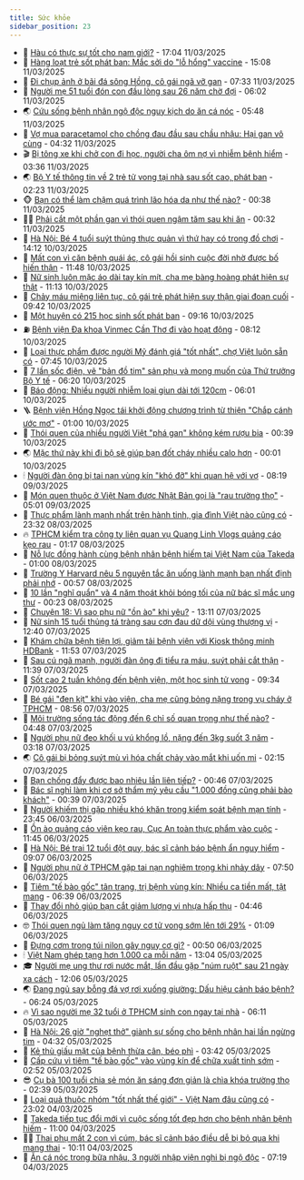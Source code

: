 ```yaml
---
title: Sức khỏe
sidebar_position: 23
---
```


<!-- dantri-suc-khoe:START -->
- 🤔 [Hàu có thực sự tốt cho nam giới?](https://dantri.com.vn/suc-khoe/hau-co-thuc-su-tot-cho-nam-gioi-20250311103128151.htm) - 17:04 11/03/2025
- 🚦 [Hàng loạt trẻ sốt phát ban: Mắc sởi do &quot;lỗ hổng&quot; vaccine](https://dantri.com.vn/suc-khoe/hang-loat-tre-sot-phat-ban-mac-soi-do-lo-hong-vaccine-20250311170145887.htm) - 15:08 11/03/2025
- 🤖 [Đi chụp ảnh ở bãi đá sông Hồng, cô gái ngã vỡ gan](https://dantri.com.vn/suc-khoe/di-chup-anh-o-bai-da-song-hong-co-gai-nga-vo-gan-20250311143112273.htm) - 07:33 11/03/2025
- 🐻 [Người mẹ 51 tuổi đón con đầu lòng sau 26 năm chờ đợi](https://dantri.com.vn/suc-khoe/nguoi-me-51-tuoi-don-con-dau-long-sau-26-nam-cho-doi-20250311112526183.htm) - 06:02 11/03/2025
- 🌏 [Cứu sống bệnh nhân ngộ độc nguy kịch do ăn cá nóc](https://dantri.com.vn/suc-khoe/cuu-song-benh-nhan-ngo-doc-nguy-kich-do-an-ca-noc-20250311110616820.htm) - 05:48 11/03/2025
- 👺 [Vợ mua paracetamol cho chồng đau đầu sau chầu nhậu: Hại gan vô cùng](https://dantri.com.vn/suc-khoe/vo-mua-paracetamol-cho-chong-dau-dau-sau-chau-nhau-hai-gan-vo-cung-20250311083818461.htm) - 04:32 11/03/2025
- 🎬 [Bị tông xe khi chở con đi học, người cha ôm nợ vì nhiễm bệnh hiểm](https://dantri.com.vn/suc-khoe/bi-tong-xe-khi-cho-con-di-hoc-nguoi-cha-om-no-vi-nhiem-benh-hiem-20250311101507792.htm) - 03:36 11/03/2025
- 🌏 [Bộ Y tế thông tin về 2 trẻ tử vong tại nhà sau sốt cao, phát ban](https://dantri.com.vn/suc-khoe/bo-y-te-thong-tin-ve-2-tre-tu-vong-tai-nha-sau-sot-cao-phat-ban-20250311085213682.htm) - 02:23 11/03/2025
- 🐵 [Bạn có thể làm chậm quá trình lão hóa da như thế nào?](https://dantri.com.vn/suc-khoe/ban-co-the-lam-cham-qua-trinh-lao-hoa-da-nhu-the-nao-20250310101759395.htm) - 00:38 11/03/2025
- 👨‍🏫 [Phải cắt một phần gan vì thói quen ngậm tăm sau khi ăn](https://dantri.com.vn/suc-khoe/phai-cat-mot-phan-gan-vi-thoi-quen-ngam-tam-sau-khi-an-20250310170014539.htm) - 00:32 11/03/2025
- 🤗 [Hà Nội: Bé 4 tuổi suýt thủng thực quản vì thứ hay có trong đồ chơi](https://dantri.com.vn/suc-khoe/ha-noi-be-4-tuoi-suyt-thung-thuc-quan-vi-thu-hay-co-trong-do-choi-20250310205241214.htm) - 14:12 10/03/2025
- 🫶 [Mất con vì căn bệnh quái ác, cô gái hồi sinh cuộc đời nhờ được bố hiến thận](https://dantri.com.vn/suc-khoe/mat-con-vi-can-benh-quai-ac-co-gai-hoi-sinh-cuoc-doi-nho-duoc-bo-hien-than-20250310165552905.htm) - 11:48 10/03/2025
- 🙉 [Nữ sinh luôn mặc áo dài tay kín mít, cha mẹ bàng hoàng phát hiện sự thật](https://dantri.com.vn/suc-khoe/nu-sinh-luon-mac-ao-dai-tay-kin-mit-cha-me-bang-hoang-phat-hien-su-that-20250310173121726.htm) - 11:13 10/03/2025
- 🦅 [Chảy máu miệng liên tục, cô gái trẻ phát hiện suy thận giai đoạn cuối](https://dantri.com.vn/suc-khoe/chay-mau-mieng-lien-tuc-co-gai-tre-phat-hien-suy-than-giai-doan-cuoi-20250310163719545.htm) - 09:42 10/03/2025
- 🐘 [Một huyện có 215 học sinh sốt phát ban](https://dantri.com.vn/suc-khoe/mot-huyen-co-215-hoc-sinh-sot-phat-ban-20250310123236857.htm) - 09:16 10/03/2025
- ⛽️ [Bệnh viện Đa khoa Vinmec Cần Thơ đi vào hoạt động](https://dantri.com.vn/suc-khoe/benh-vien-da-khoa-vinmec-can-tho-di-vao-hoat-dong-20250310145021904.htm) - 08:12 10/03/2025
- 🤡 [Loại thực phẩm được người Mỹ đánh giá &quot;tốt nhất&quot;, chợ Việt luôn sẵn có](https://dantri.com.vn/suc-khoe/loai-thuc-pham-duoc-nguoi-my-danh-gia-tot-nhat-cho-viet-luon-san-co-20250309075547021.htm) - 07:45 10/03/2025
- 💼 [7 lần sốc điện, vẽ &quot;bản đồ tim&quot; sản phụ và mong muốn của Thứ trưởng Bộ Y tế](https://dantri.com.vn/suc-khoe/7-lan-soc-dien-ve-ban-do-tim-san-phu-va-mong-muon-cua-thu-truong-bo-y-te-20250310124222129.htm) - 06:20 10/03/2025
- 🤔 [Báo động: Nhiều người nhiễm loại giun dài tới 120cm](https://dantri.com.vn/suc-khoe/bao-dong-nhieu-nguoi-nhiem-loai-giun-dai-toi-120cm-20250310121555680.htm) - 06:01 10/03/2025
- 🪜 [Bệnh viện Hồng Ngọc tái khởi động chương trình từ thiện &quot;Chắp cánh ước mơ&quot;](https://dantri.com.vn/suc-khoe/benh-vien-hong-ngoc-tai-khoi-dong-chuong-trinh-tu-thien-chap-canh-uoc-mo-20250309170409023.htm) - 01:00 10/03/2025
- 📝 [Thói quen của nhiều người  Việt &quot;phá gan&quot; không kém rượu bia](https://dantri.com.vn/suc-khoe/thoi-quen-cua-nhieu-nguoi-viet-pha-gan-khong-kem-ruou-bia-20250310073315932.htm) - 00:39 10/03/2025
- 🌏 [Mặc thứ này khi đi bộ sẽ giúp bạn đốt cháy nhiều calo hơn](https://dantri.com.vn/suc-khoe/mac-thu-nay-khi-di-bo-se-giup-ban-dot-chay-nhieu-calo-hon-20250309215509756.htm) - 00:01 10/03/2025
- 🕯 [Người đàn ông bị tai nạn vùng kín &quot;khó đỡ&quot; khi quan hệ với vợ](https://dantri.com.vn/suc-khoe/nguoi-dan-ong-bi-tai-nan-vung-kin-kho-do-khi-quan-he-voi-vo-20250309123614667.htm) - 08:19 09/03/2025
- 🦍 [Món quen thuộc ở Việt Nam được Nhật Bản gọi là &quot;rau trường thọ&quot;](https://dantri.com.vn/suc-khoe/mon-quen-thuoc-o-viet-nam-duoc-nhat-ban-goi-la-rau-truong-tho-20250309074527009.htm) - 05:01 09/03/2025
- 🌈 [Thực phẩm lành mạnh nhất trên hành tinh, gia đình Việt nào cũng có](https://dantri.com.vn/suc-khoe/thuc-pham-lanh-manh-nhat-tren-hanh-tinh-gia-dinh-viet-nao-cung-co-20250308213730324.htm) - 23:32 08/03/2025
- 🔥 [TPHCM kiểm tra công ty liên quan vụ Quang Linh Vlogs quảng cáo kẹo rau](https://dantri.com.vn/suc-khoe/tphcm-kiem-tra-cong-ty-lien-quan-vu-quang-linh-vlogs-quang-cao-keo-rau-20250308074727067.htm) - 01:17 08/03/2025
- 🌊 [Nỗ lực đồng hành cùng bệnh nhân bệnh hiếm tại Việt Nam của Takeda](https://dantri.com.vn/suc-khoe/no-luc-dong-hanh-cung-benh-nhan-benh-hiem-tai-viet-nam-cua-takeda-20250307173518876.htm) - 01:00 08/03/2025
- 🚦 [Trường Y Harvard nêu 5 nguyên tắc ăn uống lành mạnh bạn nhất định phải nhớ](https://dantri.com.vn/suc-khoe/truong-y-harvard-neu-5-nguyen-tac-an-uong-lanh-manh-ban-nhat-dinh-phai-nho-20250307213504536.htm) - 00:57 08/03/2025
- 🤖 [10 lần &quot;nghĩ quẩn&quot; và 4 năm thoát khỏi bóng tối của nữ bác sĩ mắc ung thư](https://dantri.com.vn/suc-khoe/10-lan-nghi-quan-va-4-nam-thoat-khoi-bong-toi-cua-nu-bac-si-mac-ung-thu-20250307160616811.htm) - 00:23 08/03/2025
- 🤡 [Chuyện 18: Vì sao phụ nữ &quot;ồn ào&quot; khi yêu?](https://dantri.com.vn/suc-khoe/chuyen-18-vi-sao-phu-nu-on-ao-khi-yeu-20250307164049166.htm) - 13:11 07/03/2025
- 💂 [Nữ sinh 15 tuổi thủng tá tràng sau cơn đau dữ dội vùng thượng vị](https://dantri.com.vn/suc-khoe/nu-sinh-15-tuoi-thung-ta-trang-sau-con-dau-du-doi-vung-thuong-vi-20250307193946654.htm) - 12:40 07/03/2025
- 🦄 [Khám chữa bệnh tiện lợi, giảm tải bệnh viện với Kiosk thông minh HDBank](https://dantri.com.vn/suc-khoe/kham-chua-benh-tien-loi-giam-tai-benh-vien-voi-kiosk-thong-minh-hdbank-20250307184821765.htm) - 11:53 07/03/2025
- 🧠 [Sau cú ngã mạnh, người đàn ông đi tiểu ra máu, suýt phải cắt thận](https://dantri.com.vn/suc-khoe/sau-cu-nga-manh-nguoi-dan-ong-di-tieu-ra-mau-suyt-phai-cat-than-20250307152425885.htm) - 11:39 07/03/2025
- 🤖 [Sốt cao 2 tuần không đến bệnh viện, một học sinh tử vong](https://dantri.com.vn/suc-khoe/sot-cao-2-tuan-khong-den-benh-vien-mot-hoc-sinh-tu-vong-20250307114310165.htm) - 09:34 07/03/2025
- 💼 [Bé gái &quot;đen kịt&quot; khi vào viện, cha mẹ cũng bỏng nặng trong vụ cháy ở TPHCM](https://dantri.com.vn/suc-khoe/be-gai-den-kit-khi-vao-vien-cha-me-cung-bong-nang-trong-vu-chay-o-tphcm-20250307154150569.htm) - 08:56 07/03/2025
- 🧰 [Môi trường sống tác động đến 6 chỉ số quan trọng như thế nào?](https://dantri.com.vn/suc-khoe/moi-truong-song-tac-dong-den-6-chi-so-quan-trong-nhu-the-nao-20250307111806166.htm) - 04:48 07/03/2025
- 🎉 [Người phụ nữ đeo khối u vú khổng lồ, nặng đến 3kg suốt 3 năm](https://dantri.com.vn/suc-khoe/nguoi-phu-nu-deo-khoi-u-vu-khong-lo-nang-den-3kg-suot-3-nam-20250307101308222.htm) - 03:18 07/03/2025
- 🌏 [Cô gái bị bỏng suýt mù vì hóa chất chảy vào mắt khi uốn mi](https://dantri.com.vn/suc-khoe/co-gai-bi-bong-suyt-mu-vi-hoa-chat-chay-vao-mat-khi-uon-mi-20250307090812557.htm) - 02:15 07/03/2025
- 📝 [Bạn chống đẩy được bao nhiêu lần liên tiếp?](https://dantri.com.vn/suc-khoe/ban-chong-day-duoc-bao-nhieu-lan-lien-tiep-20250306142208014.htm) - 00:46 07/03/2025
- 🧠 [Bác sĩ nghỉ làm khi cơ sở thẩm mỹ yêu cầu &quot;1.000 đồng cũng phải bào khách&quot;](https://dantri.com.vn/suc-khoe/bac-si-nghi-lam-khi-co-so-tham-my-yeu-cau-1000-dong-cung-phai-bao-khach-20250306162613256.htm) - 00:39 07/03/2025
- 🚀 [Người khiếm thị gặp nhiều khó khăn trong kiểm soát bệnh mạn tính](https://dantri.com.vn/suc-khoe/nguoi-khiem-thi-gap-nhieu-kho-khan-trong-kiem-soat-benh-man-tinh-20250306202740292.htm) - 23:45 06/03/2025
- 💯 [Ồn ào quảng cáo viên kẹo rau, Cục An toàn thực phẩm vào cuộc](https://dantri.com.vn/suc-khoe/on-ao-quang-cao-vien-keo-rau-cuc-an-toan-thuc-pham-vao-cuoc-20250306183214368.htm) - 11:45 06/03/2025
- 🫶 [Hà Nội: Bé trai 12 tuổi đột quỵ, bác sĩ cảnh báo bệnh ẩn nguy hiểm](https://dantri.com.vn/suc-khoe/ha-noi-be-trai-12-tuoi-dot-quy-bac-si-canh-bao-benh-an-nguy-hiem-20250306160012158.htm) - 09:07 06/03/2025
- 👹 [Người phụ nữ ở TPHCM gặp tai nạn nghiêm trọng khi nhảy dây](https://dantri.com.vn/suc-khoe/nguoi-phu-nu-o-tphcm-gap-tai-nan-nghiem-trong-khi-nhay-day-20250306114324136.htm) - 07:50 06/03/2025
- 🤩 [Tiêm &quot;tế bào gốc&quot; tân trang, trị bệnh vùng kín: Nhiều ca tiền mất, tật mang](https://dantri.com.vn/suc-khoe/tiem-te-bao-goc-tan-trang-tri-benh-vung-kin-nhieu-ca-tien-mat-tat-mang-20250306102824800.htm) - 06:39 06/03/2025
- 🌊 [Thay đổi nhỏ giúp bạn cắt giảm lượng vi nhựa hấp thụ](https://dantri.com.vn/suc-khoe/thay-doi-nho-giup-ban-cat-giam-luong-vi-nhua-hap-thu-20250306101515078.htm) - 04:46 06/03/2025
- 🤓 [Thói quen ngủ làm tăng nguy cơ tử vong sớm lên tới 29%](https://dantri.com.vn/suc-khoe/thoi-quen-ngu-lam-tang-nguy-co-tu-vong-som-len-toi-29-20250304170027087.htm) - 01:09 06/03/2025
- 🌝 [Đựng cơm trong túi nilon gây nguy cơ gì?](https://dantri.com.vn/suc-khoe/dung-com-trong-tui-nilon-gay-nguy-co-gi-20250305195522042.htm) - 00:50 06/03/2025
- 🕯 [Việt Nam ghép tạng hơn 1.000 ca mỗi năm](https://dantri.com.vn/suc-khoe/viet-nam-ghep-tang-hon-1000-ca-moi-nam-20250305195830127.htm) - 13:04 05/03/2025
- 🎓 [Người mẹ ung thư rơi nước mắt, lần đầu gặp &quot;núm ruột&quot; sau 21 ngày xa cách](https://dantri.com.vn/suc-khoe/nguoi-me-ung-thu-roi-nuoc-mat-lan-dau-gap-num-ruot-sau-21-ngay-xa-cach-20250305190010911.htm) - 12:06 05/03/2025
- 🌏 [Đang ngủ say bỗng đá vợ rơi xuống giường: Dấu hiệu cảnh báo bệnh?](https://dantri.com.vn/suc-khoe/dang-ngu-say-bong-da-vo-roi-xuong-giuong-dau-hieu-canh-bao-benh-20250305100345308.htm) - 06:24 05/03/2025
- 🔥 [Vì sao người mẹ 32 tuổi ở TPHCM sinh con ngay tại nhà](https://dantri.com.vn/suc-khoe/vi-sao-nguoi-me-32-tuoi-o-tphcm-sinh-con-ngay-tai-nha-20250305125623477.htm) - 06:11 05/03/2025
- 📝 [Hà Nội: 26 giờ &quot;nghẹt thở&quot; giành sự sống cho bệnh nhân hai lần ngừng tim](https://dantri.com.vn/suc-khoe/ha-noi-26-gio-nghet-tho-gianh-su-song-cho-benh-nhan-hai-lan-ngung-tim-20250305111005182.htm) - 04:32 05/03/2025
- 🧠 [Kẻ thù giấu mặt của bệnh thừa cân, béo phì](https://dantri.com.vn/suc-khoe/ke-thu-giau-mat-cua-benh-thua-can-beo-phi-20250303125036032.htm) - 03:42 05/03/2025
- 🦅 [Cấp cứu vì tiêm &quot;tế bào gốc&quot; vào vùng kín để chữa xuất tinh sớm](https://dantri.com.vn/suc-khoe/cap-cuu-vi-tiem-te-bao-goc-vao-vung-kin-de-chua-xuat-tinh-som-20250304160823435.htm) - 02:52 05/03/2025
- 😎 [Cụ bà 100 tuổi chia sẻ món ăn sáng đơn giản là chìa khóa trường thọ](https://dantri.com.vn/suc-khoe/cu-ba-100-tuoi-chia-se-mon-an-sang-don-gian-la-chia-khoa-truong-tho-20250305070209198.htm) - 02:39 05/03/2025
- 🎉 [Loại quả thuộc nhóm &quot;tốt nhất thế giới&quot; - Việt Nam đâu cũng có](https://dantri.com.vn/suc-khoe/loai-qua-thuoc-nhom-tot-nhat-the-gioi-viet-nam-dau-cung-co-20250303090156234.htm) - 23:02 04/03/2025
- 🫣 [Takeda tiếp tục đổi mới vì cuộc sống tốt đẹp hơn cho bệnh nhân bệnh hiếm](https://dantri.com.vn/suc-khoe/takeda-tiep-tuc-doi-moi-vi-cuoc-song-tot-dep-hon-cho-benh-nhan-benh-hiem-20250304173929614.htm) - 11:00 04/03/2025
- 🧑‍🏫 [Thai phụ mất 2 con vì cúm, bác sĩ cảnh báo điều dễ bị bỏ qua khi mang thai](https://dantri.com.vn/suc-khoe/thai-phu-mat-2-con-vi-cum-bac-si-canh-bao-dieu-de-bi-bo-qua-khi-mang-thai-20250304171040839.htm) - 10:11 04/03/2025
- 🥷 [Ăn cá nóc trong bữa nhậu, 3 người nhập viện nghi bị ngộ độc](https://dantri.com.vn/suc-khoe/an-ca-noc-trong-bua-nhau-3-nguoi-nhap-vien-nghi-bi-ngo-doc-20250304130148976.htm) - 07:19 04/03/2025<!-- dantri-suc-khoe:END -->
